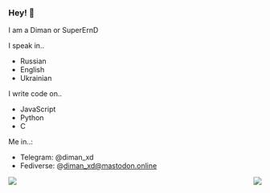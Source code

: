 ### Hey! 👋

I am a Diman or SuperErnD

I speak in..
 * Russian
 * English
 * Ukrainian

I write code on..
 * JavaScript 
 * Python
 * C

Me in..:
 * Telegram: @diman_xd
 * Fediverse: @diman_xd@mastodon.online

<a href="https://github.com/SuperErnD">
  <img align="right" src="https://github-readme-stats.vercel.app/api?username=SuperErnD" />
</a>
<a href="https://github.com/SuperErnD">
  <img align="left" src="https://github-readme-stats.vercel.app/api/top-langs/?username=SuperErnD" />
</a>
